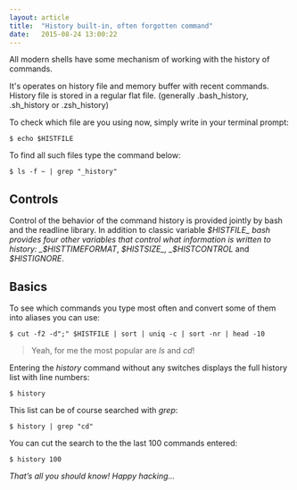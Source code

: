 ```yaml
---
layout: article
title:  "History built-in, often forgotten command"
date:   2015-08-24 13:00:22
---
```


All modern shells have some mechanism of working with the history of commands.

It's operates on history file and memory buffer with recent commands. History file is stored in a regular flat file. (generally .bash\_history, .sh\_history or .zsh\_history)

To check which file are you using now, simply write in your terminal prompt:

    $ echo $HISTFILE

To find all such files type the command below:

    $ ls -f ~ | grep "_history"

## Controls

Control of the behavior of the command history is provided jointly by bash and the readline library. In addition to classic variable _$HISTFILE_ bash provides four other variables that control what information is written to history: _$HISTTIMEFORMAT_, _$HISTSIZE_, _$HISTCONTROL_ and _$HISTIGNORE_.

## Basics

To see which commands you type most often and convert some of them into aliases you can use:

    $ cut -f2 -d";" $HISTFILE | sort | uniq -c | sort -nr | head -10

> Yeah, for me the most popular are _ls_ and _cd_!

Entering the _history_ command without any switches displays the full history list with line numbers:

    $ history

This list can be of course searched with _grep_:

    $ history | grep "cd"

You can cut the search to the the last 100 commands entered:

    $ history 100

_That’s all you should know! Happy hacking..._
